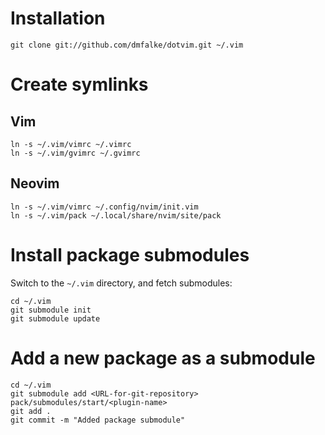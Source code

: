 # Installation

    git clone git://github.com/dmfalke/dotvim.git ~/.vim

# Create symlinks

## Vim

    ln -s ~/.vim/vimrc ~/.vimrc
    ln -s ~/.vim/gvimrc ~/.gvimrc

## Neovim

    ln -s ~/.vim/vimrc ~/.config/nvim/init.vim
    ln -s ~/.vim/pack ~/.local/share/nvim/site/pack

# Install package submodules

Switch to the `~/.vim` directory, and fetch submodules:

    cd ~/.vim
    git submodule init
    git submodule update

# Add a new package as a submodule

    cd ~/.vim
    git submodule add <URL-for-git-repository> pack/submodules/start/<plugin-name>
    git add .
    git commit -m "Added package submodule"

